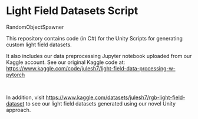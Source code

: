 # Light Field Datasets Script
RandomObjectSpawner

This repository contains code (in C#) for the Unity Scripts for generating custom light field datasets. <br>

It also includes our data preprocessing Jupyter notebook uploaded from our Kaggle account. See our original Kaggle code at: https://www.kaggle.com/code/julesh7/light-field-data-processing-w-pytorch

<br>

In addition, visit https://www.kaggle.com/datasets/julesh7/rgb-light-field-dataset to see our light field datasets generated using our novel Unity approach.
